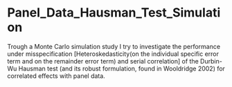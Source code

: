 # Panel_Data_Hausman_Test_Simulation
Trough a Monte Carlo simulation study I try to investigate the performance under misspecification [Heteroskedasticity(on the individual specific error term and on the remainder error term) and serial correlation] of the Durbin-Wu Hausman test (and its robust formulation, found in Wooldridge 2002) for correlated effects with panel data.
